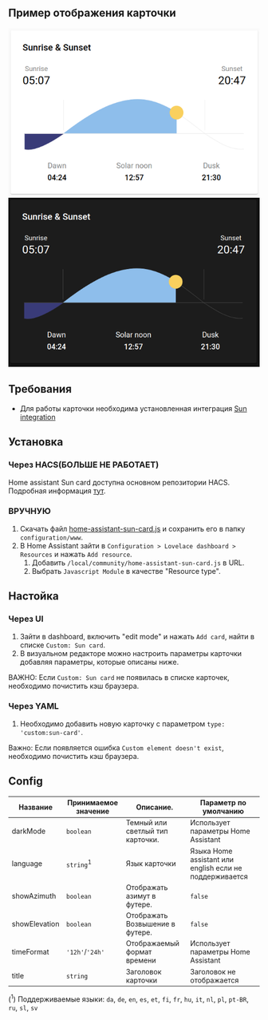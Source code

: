 ## Пример отображения карточки
![Light mode preview](https://github.com/frenzydrive/sun-card/blob/main/preview/light.png?raw=true)
![Dark mode preview](https://github.com/frenzydrive/sun-card/blob/main/preview/dark.png?raw=true)

## Требования
- Для работы карточки необходима установленная интеграция [Sun integration](https://www.home-assistant.io/integrations/sun/)

## Установка
### Через HACS(БОЛЬШЕ НЕ РАБОТАЕТ)
Home assistant Sun card доступна основном репозитории HACS. Подробная информация [тут](https://hacs.xyz/).

### ВРУЧНУЮ
1. Скачать файл [home-assistant-sun-card.js](https://github.com/frenzydrive/sun-card/releases/tag/v0.1.4) и сохранить его в папку `configuration/www`.
1. В Home Assistant зайти в `Configuration > Lovelace dashboard > Resources` и нажать `Add resource`.
    1. Добавить `/local/community/home-assistant-sun-card.js` в URL.
    1. Выбрать `Javascript Module` в качестве "Resource type".

## Настойка
### Через UI
1. Зайти в dashboard, включить "edit mode" и нажать `Add card`, найти в списке `Custom: Sun card`.
1. В визуальном редакторе можно настроить параметры карточки добавляя параметры, которые описаны ниже.

ВАЖНО: Если `Custom: Sun card` не появилась в списке карточек, необходимо почистить кэш браузера.

### Через YAML
1. Необходимо добавить новую карточку с параметром `type: 'custom:sun-card'`.

Важно: Если появляется ошибка `Custom element doesn't exist`, необходимо почистить кэш браузера.

## Config
| Название      | Принимаемое значение | Описание.                            | Параметр по умолчанию                                   |
|---------------|----------------------|--------------------------------------|---------------------------------------------------------|
| darkMode      | `boolean`            | Темный или светлый тип карточки.     | Использует параметры Home Assistant                     |
| language      | `string`<sup>1</sup> | Язык карточки                        | Языка Home assistant или english если не поддерживается |
| showAzimuth   | `boolean`            | Отображать азимут в футере.          | `false`                                                 |
| showElevation | `boolean`            | Отображать Возвышение в футере.      | `false`                                                 |
| timeFormat    | `'12h'`/`'24h'`      | Отображаемый формат времени          | Использует параметры Home Assistant                     |
| title         | `string`             | Заголовок карточки                   | Заголовок не отображается                               |

(<sup>1</sup>) Поддерживаемые языки: `da`, `de`, `en`, `es`, `et`, `fi`, `fr`, `hu`, `it`, `nl`, `pl`, `pt-BR`, `ru`, `sl`, `sv`
